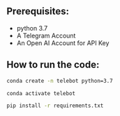 ## Prerequisites:
- python 3.7
- A Telegram Account
- An Open AI Account for API Key

## How to run the code:
```bash
conda create -n telebot python=3.7
```

```bash
conda activate telebot
```

```bash
pip install -r requirements.txt
```